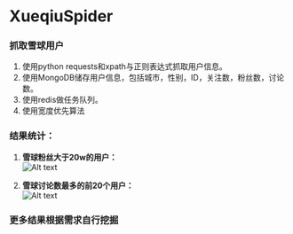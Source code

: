 # XueqiuSpider

### 抓取雪球用户

1. 使用python requests和xpath与正则表达式抓取用户信息。    
2. 使用MongoDB储存用户信息，包括城市，性别，ID，关注数，粉丝数，讨论数。   
3. 使用redis做任务队列。   
4. 使用宽度优先算法   


### 结果统计：

1. **雪球粉丝大于20w的用户：**  
![Alt text](https://github.com/guofh/XueqiuSpider/blob/master/followers.png)


2. **雪球讨论数最多的前20个用户：**  
![Alt text](https://github.com/guofh/XueqiuSpider/blob/master/dicuss.png)


### 更多结果根据需求自行挖掘

